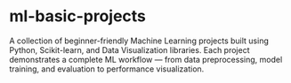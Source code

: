 # ml-basic-projects
A collection of beginner-friendly Machine Learning projects built using Python, Scikit-learn, and Data Visualization libraries. Each project demonstrates a complete ML workflow — from data preprocessing, model training, and evaluation to performance visualization.

